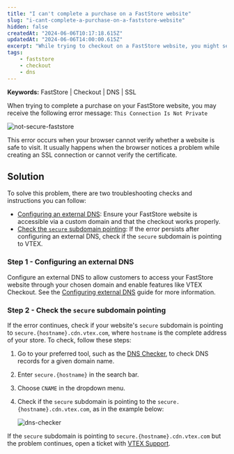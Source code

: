 ```yaml
---
title: "I can't complete a purchase on a FastStore website"
slug: "i-cant-complete-a-purchase-on-a-faststore-website"
hidden: false
createdAt: "2024-06-06T10:17:18.615Z"
updatedAt: "2024-06-06T14:00:00.615Z"
excerpt: "While trying to checkout on a FastStore website, you might see a 'This Connection Is Not Private' error."
tags:
    - faststore
    - checkout
    - dns
---
```


**Keywords:** FastStore | Checkout | DNS | SSL

When trying to complete a purchase on your FastStore website, you may receive the following error message: `This Connection Is Not Private`

![not-secure-faststore](https://cdn.jsdelivr.net/gh/vtexdocs/dev-portal-content@main/docs/troubleshooting/store-performance/not-secure-faststore.png)

This error occurs when your browser cannot verify whether a website is safe to visit. It usually happens when the browser notices a problem while creating an SSL connection or cannot verify the certificate.

## Solution

To solve this problem, there are two troubleshooting checks and instructions you can follow:

- [Configuring an external DNS](#step-1---configuring-an-external-dns): Ensure your FastStore website is accessible via a custom domain and that the checkout works properly.
- [Check the `secure` subdomain pointing](#step-2---check-the-secure-subdomain-pointing): If the error persists after configuring an external DNS, check if the `secure` subdomain is pointing to VTEX.

### Step 1 - Configuring an external DNS

Configure an external DNS to allow customers to access your FastStore website through your chosen domain and enable features like VTEX Checkout. See the [Configuring external DNS](https://developers.vtex.com/docs/guides/faststore/go-live-1-configuring-external-dns) guide for more information.

### Step 2 - Check the `secure` subdomain pointing

If the error continues, check if your website's `secure` subdomain is pointing to `secure.{hostname}.cdn.vtex.com`, where `hostname` is the complete address of your store. To check, follow these steps:

1. Go to your preferred tool, such as the [DNS Checker](https://dnschecker.org/), to check DNS records for a given domain name.
2. Enter `secure.{hostname}` in the search bar.
3. Choose `CNAME` in the dropdown menu.
4. Check if the `secure` subdomain is pointing to the `secure.{hostname}.cdn.vtex.com`, as in the example below:

   ![dns-checker](https://cdn.jsdelivr.net/gh/vtexdocs/dev-portal-content@main/docs/troubleshooting/store-performance/secure-hostname-2.png)

If the `secure` subdomain is pointing to `secure.{hostname}.cdn.vtex.com` but the problem continues, open a ticket with [VTEX Support](https://help.vtex.com/en/support).
